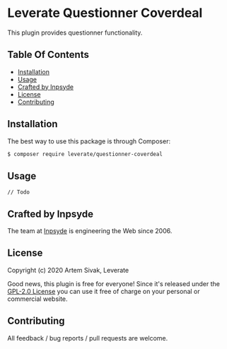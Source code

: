 # Leverate Questionner Coverdeal

This plugin provides questionner functionality.

## Table Of Contents

* [Installation](#installation)
* [Usage](#usage)
* [Crafted by Inpsyde](#crafted-by-inpsyde)
* [License](#license)
* [Contributing](#contributing)

## Installation

The best way to use this package is through Composer:

```BASH
$ composer require leverate/questionner-coverdeal
```

## Usage

`// Todo`

## Crafted by Inpsyde

The team at [Inpsyde](https://inpsyde.com) is engineering the Web since 2006.

## License

Copyright (c) 2020 Artem Sivak, Leverate

Good news, this plugin is free for everyone! Since it's released under the [GPL-2.0 License](LICENSE) you can use it free of charge on your personal or commercial website.

## Contributing

All feedback / bug reports / pull requests are welcome.